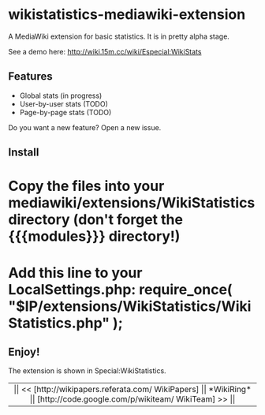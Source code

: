 wikistatistics-mediawiki-extension
====

A MediaWiki extension for basic statistics. It is in pretty alpha stage.

See a demo here: http://wiki.15m.cc/wiki/Especial:WikiStats

Features
----

  * Global stats (in progress)
  * User-by-user stats (TODO)
  * Page-by-page stats (TODO)

Do you want a new feature? Open a new issue.

Install
----

  # Copy the files into your mediawiki/extensions/WikiStatistics directory (don't forget the {{{modules}}} directory!)
  # Add this line to your LocalSettings.php: require_once( "$IP/extensions/WikiStatistics/WikiStatistics.php" );

Enjoy!
----

The extension is shown in Special:WikiStatistics.

<table width=99%>
<tr><td align=center>
|| << [http://wikipapers.referata.com/ WikiPapers] || *WikiRing* || [http://code.google.com/p/wikiteam/ WikiTeam] >> ||
</td></tr></table>
